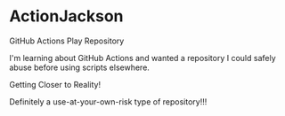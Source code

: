 # ActionJackson
GitHub Actions Play Repository

I'm learning about GitHub Actions and wanted a repository I could safely abuse before using scripts elsewhere.

Getting Closer to Reality!

Definitely a use-at-your-own-risk type of repository!!!
